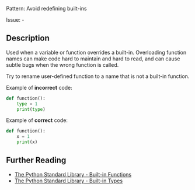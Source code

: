 Pattern: Avoid redefining built-ins

Issue: -

## Description

Used when a variable or function overrides a built-in. Overloading function names can make code hard to maintain and hard to read, and can cause subtle bugs when the wrong function is called.


Try to rename user-defined function to a name that is not a built-in function.


Example of **incorrect** code:

```python
def function():
    type = 1
    print(type)
```

Example of **correct** code:


```python
def function():
    x = 1
    print(x)
```

## Further Reading

* [The Python Standard Library - Built-in Functions](https://docs.python.org/2/library/functions.html)
* [The Python Standard Library - Built-in Types](https://docs.python.org/2/library/stdtypes.html)
